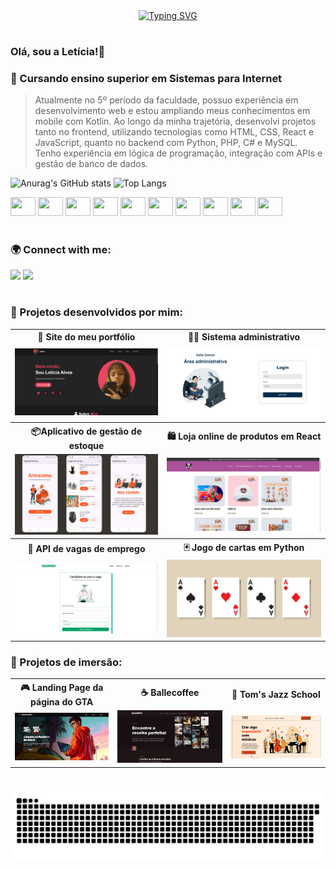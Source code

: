 <div align="center">
  <a href="https://git.io/typing-svg">
    <img src="https://readme-typing-svg.demolab.com?font=Fira+Code&weight=500&size=22&pause=1000&color=FF6E96&center=true&vCenter=true&random=false&width=524&lines=%E2%8A%B9+Welcome+to+my+profile!+%CB%99%E1%B5%95%CB%99+%E2%8A%B9+" alt="Typing SVG">
  </a>
</div>

#

### Olá, sou a Letícia!👋
### 📍 Cursando ensino superior em Sistemas para Internet
> Atualmente no 5º período da faculdade, possuo experiência em desenvolvimento web e estou
ampliando meus conhecimentos em mobile com Kotlin. Ao longo da minha trajetória, desenvolvi
projetos tanto no frontend, utilizando tecnologias como HTML, CSS, React e JavaScript, quanto
no backend com Python, PHP, C# e MySQL. Tenho experiência em lógica de programação,
integração com APIs e gestão de banco de dados.

![Anurag's GitHub stats](https://github-readme-stats.vercel.app/api?username=leticiaok&show_icons=true&rank_icon=github&hide_border=true&theme=dracula)
![Top Langs](https://github-readme-stats.vercel.app/api/top-langs/?username=leticiaok&hide_border=true&theme=dracula&layout=compact)
 
<div style=display: inlineblock> 
          <img src="https://cdn.jsdelivr.net/gh/devicons/devicon/icons/python/python-original.svg" width=40 height=30/>
          <img src="https://cdn.jsdelivr.net/gh/devicons/devicon/icons/javascript/javascript-original.svg" width=40 height=30/>
          <img src="https://cdn.jsdelivr.net/gh/devicons/devicon/icons/php/php-original.svg" width=40 height=30/>  
           <img src="https://cdn.jsdelivr.net/gh/devicons/devicon/icons/mysql/mysql-original.svg" width=40 height=30/> 
          <img src="https://cdn.jsdelivr.net/gh/devicons/devicon/icons/html5/html5-original.svg" width=40 height=30/>
          <img src="https://cdn.jsdelivr.net/gh/devicons/devicon/icons/css3/css3-original.svg" width=40 height=30/>
          <img src="https://cdn.jsdelivr.net/gh/devicons/devicon/icons/react/react-original.svg" width=40 height=30/>
          <img src="https://cdn.jsdelivr.net/gh/devicons/devicon/icons/csharp/csharp-original.svg" width=40 height=30/>
          <img src="https://cdn.jsdelivr.net/gh/devicons/devicon/icons/java/java-original.svg" width=40 height=30/>
          <img src="https://cdn.jsdelivr.net/gh/devicons/devicon/icons/laravel/laravel-original.svg" width=40 height=30/>



          
</div> 

#

### 🌍 Connect with me:
<a href = "mailto:leticiaalves6540@gmail.com"><img src="https://img.shields.io/badge/-Gmail-%23333?style=for-the-badge&logo=gmail&logoColor=FF6E96" target="_blank"></a>
<a href = "https://www.linkedin.com/in/letícia-alves-007823238/"><img src="https://img.shields.io/badge/-LinkedIn-%23333?style=for-the-badge&logo=linkedin&logoColor=79DAFA" target="_blank"></a>

#

### 🚀 Projetos desenvolvidos por mim:

<table>
  <tr>
    <th>📍 Site do meu portfólio</th>
    <th>👩‍💻 Sistema administrativo</th>
  </tr>
  <tr>
    <td><a href="https://leticiaok.github.io/portfolio/"><img src="portifolio.png" width="480"></a></td>
    <td><a href="https://github.com/LeticiaOk/crud-delta"><img src="login.png" width="480"></a></td>
  </tr>
  <tr>
    <th>📦Aplicativo de gestão de estoque</th>
    <th>🛍️ Loja online de produtos em React</th>
  </tr>
  <tr>
    <td><a href="https://github.com/LeticiaOk/armazena-mobile/"><img src="https://github.com/LeticiaOk/LeticiaOk/blob/main/armazenapp.png" width="480"></a></td>
   <td><a href="https://github.com/LeticiaOk/theAmazingDigitalCircus"><img src="loja.png" width="480"></a></td>  
  </tr>
  <tr>
    <th>💼 API de vagas de emprego</th>
    <th>🃏 Jogo de cartas em Python</th>
  </tr>
  <tr>
     <td><a href="https://github.com/LeticiaOk/api-desemprego"><img src="formulario.png" width="480"></a></td>
     <td><a href="https://github.com/LeticiaOk/jogo-cartas-python"><img src="https://github.com/LeticiaOk/LeticiaOk/blob/main/baralho.jpg" width="480"></a></td>
  </tr>
</table>

### 📒 Projetos de imersão:

<table>
  <tr>
    <th>🎮 Landing Page da página do GTA</th>
     <th>☕ Ballecoffee</th>
     <th>🎷 Tom's Jazz School</th>
  </tr>
  <tr>
    <td><a href="https://github.com/LeticiaOk/projeto-gta/"><img src="landing-page-gta.png" width="480"></a></td>
    <td><a href="https://github.com/LeticiaOk/ballecoffee"><img src="https://github.com/LeticiaOk/LeticiaOk/blob/main/ballecoffee-landing-page.png" width="480"></a></td>
     <td><a href="https://github.com/LeticiaOk/projeto-gta/"><img src="https://github.com/LeticiaOk/LeticiaOk/blob/main/tom-jazz-school.png" width="480"></a></td>
  </tr>
</table>


#

<picture align="center">
  <source media="(prefers-color-scheme: dark)" srcset="https://raw.githubusercontent.com/LeticiaOk/LeticiaOk/output/github-contribution-grid-snake-dark.svg">
  <source media="(prefers-color-scheme: light)" srcset="https://raw.githubusercontent.com/LeticiaOk/LeticiaOk/output/github-contribution-grid-snake-dark.svg">
  <img align="https://github.com/LeticiaOk/tom-jazz-school" src="https://raw.githubusercontent.com/LeticiaOk/LeticiaOk/output/github-contribution-grid-snake.svg">
</picture>
